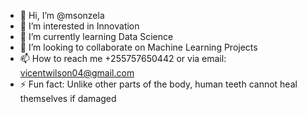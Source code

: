 - 👋 Hi, I’m @msonzela
- 👀 I’m interested in Innovation
- 🌱 I’m currently learning Data Science
- 💞️ I’m looking to collaborate on Machine Learning Projects
- 📫 How to reach me +255757650442 or via email: vicentwilson04@gmail.com
- ⚡ Fun fact: Unlike other parts of the body, human teeth cannot heal themselves if damaged

<!---
msonzela/msonzela is a ✨ special ✨ repository because its `README.md` (this file) appears on your GitHub profile.
You can click the Preview link to take a look at your changes.
--->
